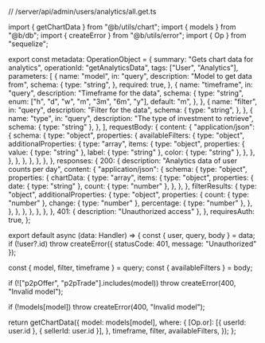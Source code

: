 // /server/api/admin/users/analytics/all.get.ts

import { getChartData } from "@b/utils/chart";
import { models } from "@b/db";
import { createError } from "@b/utils/error";
import { Op } from "sequelize";

export const metadata: OperationObject = {
  summary: "Gets chart data for analytics",
  operationId: "getAnalyticsData",
  tags: ["User", "Analytics"],
  parameters: [
    {
      name: "model",
      in: "query",
      description: "Model to get data from",
      schema: {
        type: "string",
      },
      required: true,
    },
    {
      name: "timeframe",
      in: "query",
      description: "Timeframe for the data",
      schema: {
        type: "string",
        enum: ["h", "d", "w", "m", "3m", "6m", "y"],
        default: "m",
      },
    },
    {
      name: "filter",
      in: "query",
      description: "Filter for the data",
      schema: {
        type: "string",
      },
    },
    {
      name: "type",
      in: "query",
      description: "The type of investment to retrieve",
      schema: { type: "string" },
    },
  ],
  requestBody: {
    content: {
      "application/json": {
        schema: {
          type: "object",
          properties: {
            availableFilters: {
              type: "object",
              additionalProperties: {
                type: "array",
                items: {
                  type: "object",
                  properties: {
                    value: { type: "string" },
                    label: { type: "string" },
                    color: { type: "string" },
                  },
                },
              },
            },
          },
        },
      },
    },
  },
  responses: {
    200: {
      description: "Analytics data of user counts per day",
      content: {
        "application/json": {
          schema: {
            type: "object",
            properties: {
              chartData: {
                type: "array",
                items: {
                  type: "object",
                  properties: {
                    date: { type: "string" },
                    count: { type: "number" },
                  },
                },
              },
              filterResults: {
                type: "object",
                additionalProperties: {
                  type: "object",
                  properties: {
                    count: { type: "number" },
                    change: { type: "number" },
                    percentage: { type: "number" },
                  },
                },
              },
            },
          },
        },
      },
    },
    401: { description: "Unauthorized access" },
  },
  requiresAuth: true,
};

export default async (data: Handler) => {
  const { user, query, body } = data;
  if (!user?.id)
    throw createError({ statusCode: 401, message: "Unauthorized" });

  const { model, filter, timeframe } = query;
  const { availableFilters } = body;

  if (!["p2pOffer", "p2pTrade"].includes(model))
    throw createError(400, "Invalid model");

  if (!models[model]) throw createError(400, "Invalid model");

  return getChartData({
    model: models[model],
    where: {
      [Op.or]: [{ userId: user.id }, { sellerId: user.id }],
    },
    timeframe,
    filter,
    availableFilters,
  });
};
